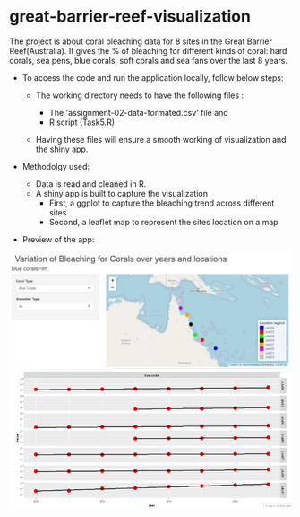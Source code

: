 # great-barrier-reef-visualization

The project is about coral bleaching data for 8 sites in the Great Barrier Reef(Australia). It gives the % of bleaching for different kinds of coral: hard corals, sea pens, blue corals, soft corals and sea fans over the last 8 years.

  * To access the code and run the application locally, follow below steps:
       * The working directory needs to have the following files :
            * The 'assignment-02-data-formated.csv' file and
            * R script (Task5.R)
            
       * Having these files will ensure a smooth working of visualization and the shiny app.

   * Methodolgy used:
        * Data is read and cleaned in R.
        * A shiny app is built to capture the visualization
            * First, a ggplot to capture the bleaching trend across different sites
            * Second, a leaflet map to represent the sites location on a map

   * Preview of the app:

![alt text](https://github.com/nehajain1991/great-barrier-reef-visualization/blob/master/images/locations.png)
![alt text](https://github.com/nehajain1991/great-barrier-reef-visualization/blob/master/images/plot.png)
